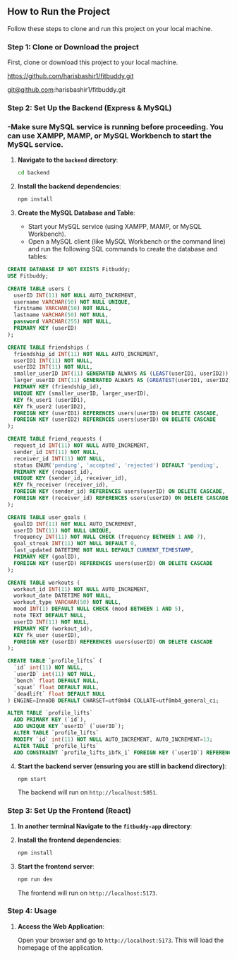 ## How to Run the Project

Follow these steps to clone and run this project on your local machine.

### Step 1: Clone or Download the project

First, clone or download this project to your local machine.


   https://github.com/harisbashir1/fitbuddy.git

   git@github.com:harisbashir1/fitbuddy.git


### Step 2: Set Up the Backend (Express & MySQL)
### -Make sure MySQL service is running before proceeding. You can use XAMPP, MAMP, or MySQL Workbench to start the MySQL service.

1. **Navigate to the `backend` directory**:

   ```bash
   cd backend
   ```

2. **Install the backend dependencies**:

   ```bash
   npm install
   ```

3. **Create the MySQL Database and Table**:

   - Start your MySQL service (using XAMPP, MAMP, or MySQL Workbench).
   - Open a MySQL client (like MySQL Workbench or the command line) and run the following SQL commands to create the database and tables:

```sql
CREATE DATABASE IF NOT EXISTS Fitbuddy;
USE Fitbuddy;

CREATE TABLE users (
  userID INT(11) NOT NULL AUTO_INCREMENT,
  username VARCHAR(50) NOT NULL UNIQUE,
  firstname VARCHAR(50) NOT NULL,
  lastname VARCHAR(50) NOT NULL,
  password VARCHAR(255) NOT NULL,
  PRIMARY KEY (userID)
);

CREATE TABLE friendships (
  friendship_id INT(11) NOT NULL AUTO_INCREMENT,
  userID1 INT(11) NOT NULL,
  userID2 INT(11) NOT NULL,
  smaller_userID INT(11) GENERATED ALWAYS AS (LEAST(userID1, userID2)) STORED,
  larger_userID INT(11) GENERATED ALWAYS AS (GREATEST(userID1, userID2)) STORED,
  PRIMARY KEY (friendship_id),
  UNIQUE KEY (smaller_userID, larger_userID),
  KEY fk_user1 (userID1),
  KEY fk_user2 (userID2),
  FOREIGN KEY (userID1) REFERENCES users(userID) ON DELETE CASCADE,
  FOREIGN KEY (userID2) REFERENCES users(userID) ON DELETE CASCADE
);

CREATE TABLE friend_requests (
  request_id INT(11) NOT NULL AUTO_INCREMENT,
  sender_id INT(11) NOT NULL,
  receiver_id INT(11) NOT NULL,
  status ENUM('pending', 'accepted', 'rejected') DEFAULT 'pending',
  PRIMARY KEY (request_id),
  UNIQUE KEY (sender_id, receiver_id),
  KEY fk_receiver (receiver_id),
  FOREIGN KEY (sender_id) REFERENCES users(userID) ON DELETE CASCADE,
  FOREIGN KEY (receiver_id) REFERENCES users(userID) ON DELETE CASCADE
);

CREATE TABLE user_goals (
  goalID INT(11) NOT NULL AUTO_INCREMENT,
  userID INT(11) NOT NULL UNIQUE,
  frequency INT(11) NOT NULL CHECK (frequency BETWEEN 1 AND 7),
  goal_streak INT(11) NOT NULL DEFAULT 0,
  last_updated DATETIME NOT NULL DEFAULT CURRENT_TIMESTAMP,
  PRIMARY KEY (goalID),
  FOREIGN KEY (userID) REFERENCES users(userID) ON DELETE CASCADE
);

CREATE TABLE workouts (
  workout_id INT(11) NOT NULL AUTO_INCREMENT,
  workout_date DATETIME NOT NULL,
  workout_type VARCHAR(50) NOT NULL,
  mood INT(1) DEFAULT NULL CHECK (mood BETWEEN 1 AND 5),
  note TEXT DEFAULT NULL,
  userID INT(11) NOT NULL,
  PRIMARY KEY (workout_id),
  KEY fk_user (userID),
  FOREIGN KEY (userID) REFERENCES users(userID) ON DELETE CASCADE
);

CREATE TABLE `profile_lifts` (
  `id` int(11) NOT NULL,
  `userID` int(11) NOT NULL,
  `bench` float DEFAULT NULL,
  `squat` float DEFAULT NULL,
  `deadlift` float DEFAULT NULL
) ENGINE=InnoDB DEFAULT CHARSET=utf8mb4 COLLATE=utf8mb4_general_ci;

ALTER TABLE `profile_lifts`
  ADD PRIMARY KEY (`id`),
  ADD UNIQUE KEY `userID` (`userID`);
  ALTER TABLE `profile_lifts`
  MODIFY `id` int(11) NOT NULL AUTO_INCREMENT, AUTO_INCREMENT=13;
  ALTER TABLE `profile_lifts`
  ADD CONSTRAINT `profile_lifts_ibfk_1` FOREIGN KEY (`userID`) REFERENCES `users` (`userID`) ON DELETE CASCADE;

```
4. **Start the backend server (ensuring you are still in backend directory)**:

   ```bash
   npm start
   ```
   The backend will run on `http://localhost:5051`.

### Step 3: Set Up the Frontend (React)

1. **In another terminal Navigate to the `fitbuddy-app` directory**:

2. **Install the frontend dependencies**:

   ```bash
   npm install
   ```

3. **Start the frontend server**:

   ```bash
   npm run dev
   ```
   The frontend will run on `http://localhost:5173`.

### Step 4: Usage

1. **Access the Web Application**:

   Open your browser and go to `http://localhost:5173`. This will load the homepage of the application.